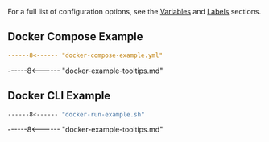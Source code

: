 For a full list of configuration options, see the [Variables](./arguments.md) and [Labels](./labels.md) sections.

## Docker Compose Example

```yaml
------8<------ "docker-compose-example.yml"
```

------8<------ "docker-example-tooltips.md"

## Docker CLI Example

```bash
------8<------ "docker-run-example.sh"
```

------8<------ "docker-example-tooltips.md"

<br>
